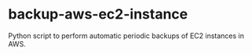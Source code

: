 # backup-aws-ec2-instance
Python script to perform automatic periodic backups of EC2 instances in AWS.
